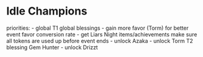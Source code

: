 Idle Champions
===============

priorities:
	- global T1 global blessings
	- gain more favor (Torm) for better event favor conversion rate
	- get Liars Night items/achievements
		make sure all tokens are used up before event ends
	- unlock Azaka
	- unlock Torm T2 blessing Gem Hunter
	- unlock Drizzt
